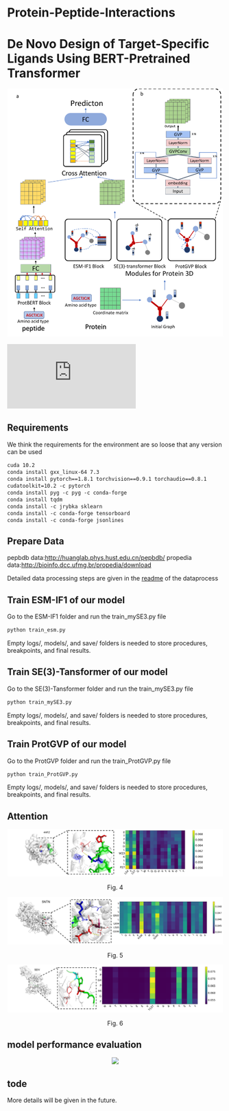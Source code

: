 # Protein-Peptide-Interactions
# De Novo Design of Target-Specific Ligands Using BERT-Pretrained Transformer

<center>
<img src="https://github.com/AI-ProteinGroup/Protein-Peptide-Interactions/blob/main/pdf/Figure%201.pdf"/>


</center>

![](https://github.com/AI-ProteinGroup/Protein-Peptide-Interactions/blob/main/pdf/Figure%201.pdf)

## Requirements

We think the requirements for the environment are so loose that any version can be used

```
cuda 10.2
conda install gxx_linux-64 7.3
conda install pytorch==1.8.1 torchvision==0.9.1 torchaudio==0.8.1 cudatoolkit=10.2 -c pytorch
conda install pyg -c pyg -c conda-forge
conda install tqdm
conda install -c jrybka sklearn
conda install -c conda-forge tensorboard
conda install -c conda-forge jsonlines
```

<!-- All the large files (data, model weight files, full results, etc.) can be downloaded [here](https://drive.google.com/drive/folders/1EGzLhcXD5jWuTRhK5fmSuYp3PWu3KXVd?usp=share_link) -->
## Prepare Data

pepbdb data:http://huanglab.phys.hust.edu.cn/pepbdb/
propedia data:http://bioinfo.dcc.ufmg.br/propedia/download

Detailed data processing steps are given in the [readme](https://github.com/AI-ProteinGroup/Protein-Peptide-Interactions/blob/main/dataprocess/readme.md) of the dataprocess
## Train ESM-IF1 of our model

Go to the ESM-IF1 folder and run the train_mySE3.py file

```python
python train_esm.py
```
Empty logs/, models/, and save/ folders is needed to store procedures, breakpoints, and final results.

## Train SE(3)-Tansformer of our model

Go to the SE(3)-Tansformer folder and run the train_mySE3.py file

```python
python train_mySE3.py
```
Empty logs/, models/, and save/ folders is needed to store procedures, breakpoints, and final results.

## Train ProtGVP of our model

Go to the ProtGVP folder and run the train_ProtGVP.py file

```python
python train_ProtGVP.py
```
Empty logs/, models/, and save/ folders is needed to store procedures, breakpoints, and final results.

<!-- ## Data

<table class="tg">
<thead>
  <tr>
    <th class="tg-c3ow" colspan="1">data_name</th>
    <th class="tg-c3ow" colspan="1">path</th>
    <th class="tg-c3ow" colspan="1">description</th>
  </tr>
</thead>
<tbody>
  <tr>
    <td class="tg-c3ow">Binding DB</td>
    <td class="tg-c3ow">data/dataset_train.csv<br>data/dataset_valid.csv<br>data/dataset_test.csv</td>
    <td class="tg-c3ow">Pairwise data of protein sequence and molecular sequence</td>
  </tr>

<tr>
    <td class="tg-c3ow">ChEMBL</td>
    <td class="tg-c3ow">data/chembl_28_pxc_5.txt </td>
    <td class="tg-c3ow">Active molecules were selected for PXC > 5 molecules</td>
  </tr>
    <tr>
    <td class="tg-c3ow">Uniport/Swissport</td>
    <td class="tg-c3ow">data/uniprot_human_all.xlsx</td>
    <td class="tg-c3ow">Human protein Data</td>
  </tr>
</tbody>
</table>

All the above data can be found [here](https://drive.google.com/drive/folders/1owQfTuer67qlN3OG0xtFSJzy_ebOIuTu?usp=share_link) -->

## Attention 

<center>
<img src="./pdf/4f.pdf"/>

Fig. 4 

<img src="./pdf/5ntn.pdf"/>

Fig. 5 

<img src="./pdf/5v.pdf"/>

Fig. 6 

</center>

## model performance evaluation

<center>
<img src="./pdf/Figure 3.png"/>
</center>

## tode

More details will be given in the future.
